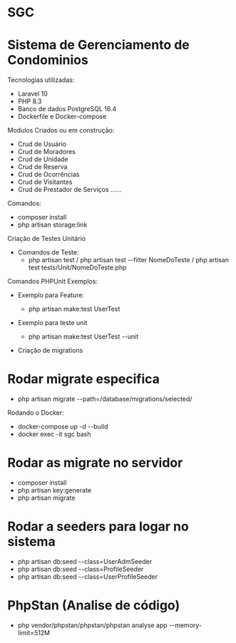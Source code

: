 # SGC


# Sistema de Gerenciamento de Condominios

Tecnologias utilizadas:
 - Laravel 10
 - PHP 8.3
 - Banco de dados PostgreSQL 16.4
 - Dockerfile e Docker-compose

Modulos Criados ou em construção:
 - Crud de Usuário
 - Crud de Moradores
 - Crud de Unidade
 - Crud de Reserva
 - Crud de Ocorrências
 - Crud de Visitantes
 - Crud de Prestador de Serviços
 ......

Comandos:
- composer install
- php artisan storage:link

Criação de Testes Unitário
  - Comandos de Teste:
    - php artisan test / php artisan test --filter NomeDoTeste / php artisan test tests/Unit/NomeDoTeste.php

Comandos PHPUnit Exemplos: 
- Exemplo para Feature:
  - php artisan make:test UserTest
- Exemplo para teste unit
  - php artisan make:test UserTest --unit

- Criação de migrations
 # Rodar migrate especifica
- php artisan migrate --path=/database/migrations/selected/


Rodando o Docker:
- docker-compose up -d --build
- docker exec -it sgc bash

# Rodar as migrate no servidor
- composer install
- php artisan key:generate
- php artisan migrate

# Rodar a seeders para logar no sistema
- php artisan db:seed --class=UserAdmSeeder
- php artisan db:seed --class=ProfileSeeder
- php artisan db:seed --class=UserProfileSeeder


# PhpStan (Analise de código)
- php vendor/phpstan/phpstan/phpstan analyse app --memory-limit=512M
